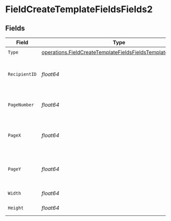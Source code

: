 # FieldCreateTemplateFieldsFields2


## Fields

| Field                                                                                                                                          | Type                                                                                                                                           | Required                                                                                                                                       | Description                                                                                                                                    |
| ---------------------------------------------------------------------------------------------------------------------------------------------- | ---------------------------------------------------------------------------------------------------------------------------------------------- | ---------------------------------------------------------------------------------------------------------------------------------------------- | ---------------------------------------------------------------------------------------------------------------------------------------------- |
| `Type`                                                                                                                                         | [operations.FieldCreateTemplateFieldsFieldsTemplatesFieldsType](../../models/operations/fieldcreatetemplatefieldsfieldstemplatesfieldstype.md) | :heavy_check_mark:                                                                                                                             | N/A                                                                                                                                            |
| `RecipientID`                                                                                                                                  | *float64*                                                                                                                                      | :heavy_check_mark:                                                                                                                             | The ID of the recipient to create the field for.                                                                                               |
| `PageNumber`                                                                                                                                   | *float64*                                                                                                                                      | :heavy_check_mark:                                                                                                                             | The page number the field will be on.                                                                                                          |
| `PageX`                                                                                                                                        | *float64*                                                                                                                                      | :heavy_check_mark:                                                                                                                             | The X coordinate of where the field will be placed.                                                                                            |
| `PageY`                                                                                                                                        | *float64*                                                                                                                                      | :heavy_check_mark:                                                                                                                             | The Y coordinate of where the field will be placed.                                                                                            |
| `Width`                                                                                                                                        | *float64*                                                                                                                                      | :heavy_check_mark:                                                                                                                             | The width of the field.                                                                                                                        |
| `Height`                                                                                                                                       | *float64*                                                                                                                                      | :heavy_check_mark:                                                                                                                             | The height of the field.                                                                                                                       |